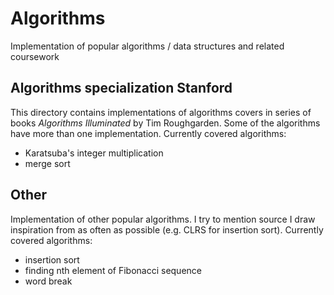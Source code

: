 # Algorithms
Implementation of popular algorithms / data structures and related coursework

## Algorithms specialization Stanford
This directory contains implementations of algorithms covers in series of books *Algorithms Illuminated* by Tim Roughgarden.
Some of the algorithms have more than one implementation. Currently covered algorithms:
* Karatsuba's integer multiplication
* merge sort
## Other
Implementation of other popular algorithms. I try to mention source I draw inspiration from as often as possible
(e.g. CLRS for insertion sort). Currently covered algorithms:
* insertion sort
* finding nth element of Fibonacci sequence
* word break

